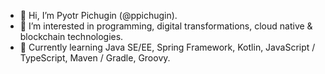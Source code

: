 - 👋 Hi, I’m Pyotr Pichugin (@ppichugin).
- 👀 I’m interested in programming, digital transformations, cloud native & blockchain technologies.
- 🌱 Currently learning Java SE/EE, Spring Framework, Kotlin, JavaScript / TypeScript, Maven / Gradle, Groovy.

<!---
ppichugin/ppichugin is a ✨ special ✨ repository because its `README.md` (this file) appears on your GitHub profile.
You can click the Preview link to take a look at your changes.
--->
